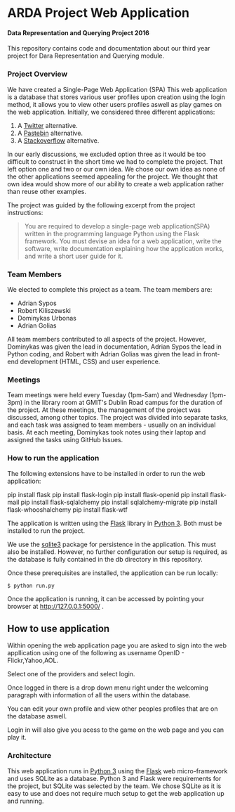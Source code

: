 # ARDA Project Web Application
#### Data Representation and Querying Project 2016

This repository contains code and documentation about our third year project for Dara Representation and Querying module.

### Project Overview
We have created a Single-Page Web Application (SPA) 
This web application is a database that stores various user profiles upon creation using the login method, it allows you to view other users profiles aswell as play games on the web application.
Initially, we considered three different applications:

1. A [Twitter](http://twitter.com/) alternative.
2. A [Pastebin](http://pastebin.com/) alternative.
3. A [Stackoverflow](https://www.stackoverflow.com/) alternative.

In our early discussions, we excluded option three as it would be too difficult to construct in the short time we had to complete the project.
That left option one and two or our own idea.
We chose our own idea as none of the other applications seemed appealing for the project.
We thought that own idea would show more of our ability to create a web application rather than reuse other examples.

The project was guided by the following excerpt from the project instructions:
>You are required to develop a single-page web application(SPA) written in the programming language Python using the Flask framework. You must devise an idea for a web application, write the software, write documentation explaining how the application works, and write a short user guide for it.


### Team Members
We elected to complete this project as a team.
The team members are:
- Adrian Sypos
- Robert Kiliszewski
- Dominykas Urbonas
- Adrian Golias

All team members contributed to all aspects of the project.
However, Dominykas was given the lead in documentation, Adrian Sypos the lead in Python coding, and Robert with Adrian Golias was given the lead in front-end development (HTML, CSS) and user experience.

### Meetings
Team meetings were held every Tuesday (1pm-5am) and Wednesday (1pm-3pm) in the library room at GMIT's Dublin Road campus for the duration of the project.
At these meetings, the management of the project was discussed, among other topics.
The project was divided into separate tasks, and each task was assigned to team members - usually on an individual basis.
At each meeting, Dominykas took notes using their laptop and assigned the tasks using GitHub Issues.


### How to run the application

The following extensions have to be installed in order to run the web application:

pip install flask
pip install flask-login
pip install flask-openid
pip install flask-mail
pip install flask-sqlalchemy
pip install sqlalchemy-migrate
pip install flask-whooshalchemy
pip install flask-wtf

The application is written using the [Flask](http://flask.pocoo.org/) library in [Python 3](https://www.python.org).
Both must be installed to run the project.

We use the [sqlite3](https://docs.python.org/2/library/sqlite3.html) package for persistence in the application.
This must also be installed.
However, no further configuration our setup is required, as the database is fully contained in the db directory in this repository.

Once these prerequisites are installed, the application can be run locally:
```bash
$ python run.py
```
Once the application is running, it can be accessed by pointing your browser at http://127.0.0.1:5000/ .


## How to use application

Within opening the web application page you are asked to sign into the web appllication using one of the following as username OpenID -
Flickr,Yahoo,AOL.

Select one of the providers and select login.

Once logged in there is a drop down menu right under the welcoming paragraph with information of all the users within the database.

You can edit your own profile and view other peoples profiles  that are on the database aswell.

Login in will also give you acess to the game on the web page and you can play it.



### Architecture
This web application runs in [Python 3](https://www.python.org) using the [Flask](http://flask.pocoo.org/) web micro-framework and uses SQLite as a database.
Python 3 and Flask were requirements for the project, but SQLite was selected by the team.
We chose SQLite as it is easy to use and does not require much setup to get the web application up and running.
